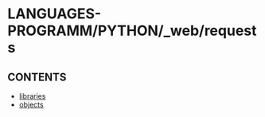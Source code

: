 # LANGUAGES-PROGRAMM/PYTHON/_web/requests

## CONTENTS  
*	[libraries](libraries.md)  
*	[objects](objects.md)  

